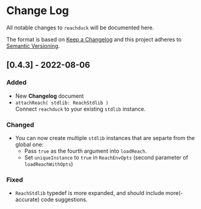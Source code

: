
# Change Log
All notable changes to `reachduck` will be documented here.
 
The format is based on [Keep a Changelog](http://keepachangelog.com/)
and this project adheres to [Semantic Versioning](http://semver.org/).
 
## [0.4.3] - 2022-08-06
 
### Added
- New **Changelog** document 
- `attachReach( stdlib: ReachStdlib )`\
  Connect `reachduck` to your existing `stdlib` instance.
   
### Changed
- You can now create multiple `stdlib` instances that are separte from the global one:
  - Pass `true` as the fourth argument into `loadReach`. 
  - Set `uniqueInstance` to `true` in `ReachEnvOpts` (second parameter of `loadReachWithOpts`) 


### Fixed
- `ReachStdlib` typedef is more expanded, and should include more(-accurate) code suggestions. 